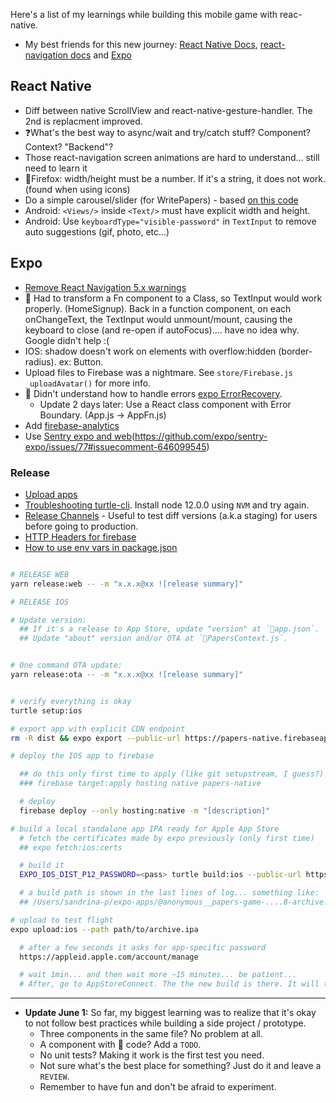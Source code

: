 Here's a list of my learnings while building this mobile game with reac-native.

- My best friends for this new journey: [React Native Docs](https://reactnative.dev/docs), [react-navigation docs](https://reactnavigation.org/) and [Expo](https://docs.expo.io/versions/latest/)

## React Native

- Diff between native ScrollView and react-native-gesture-handler. The 2nd is replacment improved.
- ❓What's the best way to async/wait and try/catch stuff? Component? Context? "Backend"?
- Those react-navigation screen animations are hard to understand... still need to learn it
- 🐛Firefox: width/height must be a number. If it's a string, it does not work. (found when using icons)
- Do a simple carousel/slider (for WritePapers) - based [on this code](https://github.com/catalinmiron/react-native-aiaiai-carousel-animation)
- Android: `<Views/>` inside `<Text/>` must have explicit width and height.
- Android: Use `keyboardType="visible-password"` in `TextInput` to remove auto suggestions (gif, photo, etc...)

## Expo

- [Remove React Navigation 5.x warnings](https://stackoverflow.com/questions/60212460/how-to-remove-reach-navigation-5-x-warnings)
- 🐛 Had to transform a Fn component to a Class, so TextInput would work properly. (HomeSignup). Back in a function component, on each onChangeText, the TextInput would unmount/mount, causing the keyboard to close (and re-open if autoFocus).... have no idea why. Google didn't help :(
- IOS: shadow doesn't work on elements with overflow:hidden (border-radius). ex: Button.
- Upload files to Firebase was a nightmare. See `store/Firebase.js _uploadAvatar()` for more info.
- 📝 Didn't understand how to handle errors [expo ErrorRecovery](https://docs.expo.io/versions/v37.0.0/sdk/error-recovery/).
  - Update 2 days later: Use a React class component with Error Boundary. (App.js -> AppFn.js)
- Add [firebase-analytics](https://docs.expo.io/versions/latest/sdk/firebase-analytics/)
- Use [Sentry expo and web](https://github.com/expo/sentry-expo/issues/77)(https://github.com/expo/sentry-expo/issues/77#issuecomment-646099545)

### Release

- [Upload apps](https://docs.expo.io/distribution/uploading-apps/#2-start-the-upload)
- [Troubleshooting turtle-cli](https://github.com/expo/turtle/issues/179). Install node 12.0.0 using `NVM` and try again.
- [Release Channels](https://docs.expo.io/distribution/release-channels/) - Useful to test diff versions (a.k.a staging) for users before going to production.
- [HTTP Headers for firebase](https://github.com/expo/expo/issues/4069)
- [How to use env vars in package.json](https://medium.com/@arrayknight/how-to-use-env-variables-in-package-json-509b9b663867)

```bash

# RELEASE WEB
yarn release:web -- -m "x.x.x@xx ![release summary]"

# RELEASE IOS

# Update version:
  ## If it's a release to App Store, update "version" at `app.json`.
  ## Update "about" version and/or OTA at `PapersContext.js`.


# One command OTA update:
yarn release:ota -- -m "x.x.x@xx ![release summary]"


# verify everything is okay
turtle setup:ios

# export app with explicit CDN endpoint
rm -R dist && expo export --public-url https://papers-native.firebaseapp.com/

# deploy the IOS app to firebase

  ## do this only first time to apply (like git setupstream, I guess?)
  ### firebase target:apply hosting native papers-native

  # deploy
  firebase deploy --only hosting:native -m "[description]"

# build a local standalone app IPA ready for Apple App Store
  # fetch the certificates made by expo previously (only first time)
  ## expo fetch:ios:certs

  # build it
  EXPO_IOS_DIST_P12_PASSWORD=<pass> turtle build:ios --public-url https://papers-native.firebaseapp.com/ios-index.json --team-id <teamid> --dist-p12-path papers-game_dist.p12 --provisioning-profile-path papers-game.mobileprovision

  # a build path is shown in the last lines of log... something like:
  ## /Users/sandrina-p/expo-apps/@anonymous__papers-game-....8-archive.ipa

# upload to test flight
expo upload:ios --path path/to/archive.ipa

  # after a few seconds it asks for app-specific password
  https://appleid.apple.com/account/manage

  # wait 1min... and then wait more ~15 minutes... be patient...
  # After, go to AppStoreConnect. The the new build is there. It will take a few hours to process the build
```

---

- **Update June 1:**
  So far, my biggest learning was to realize that it's okay to not follow best practices while building a side project / prototype.
  - Three components in the same file? No problem at all.
  - A component with 🍝 code? Add a `TODO`.
  - No unit tests? Making it work is the first test you need.
  - Not sure what's the best place for something? Just do it and leave a `REVIEW`.
  - Remember to have fun and don't be afraid to experiment.
